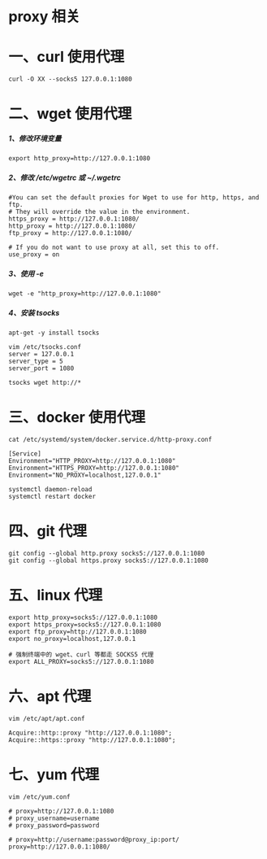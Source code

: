 # proxy 相关

# 一、curl 使用代理

```
curl -O XX --socks5 127.0.0.1:1080
```

# 二、wget 使用代理

##### 1、修改环境变量

```
export http_proxy=http://127.0.0.1:1080
```

##### 2、修改 /etc/wgetrc 或 ~/.wgetrc

```
#You can set the default proxies for Wget to use for http, https, and ftp.
# They will override the value in the environment.
https_proxy = http://127.0.0.1:1080/
http_proxy = http://127.0.0.1:1080/
ftp_proxy = http://127.0.0.1:1080/

# If you do not want to use proxy at all, set this to off.
use_proxy = on
```

##### 3、使用 -e

```
wget -e "http_proxy=http://127.0.0.1:1080"
```

##### 4、安装 tsocks

```
apt-get -y install tsocks
```

```
vim /etc/tsocks.conf
server = 127.0.0.1
server_type = 5
server_port = 1080
```

```
tsocks wget http://*
```

# 三、docker 使用代理

```
cat /etc/systemd/system/docker.service.d/http-proxy.conf

[Service]
Environment="HTTP_PROXY=http://127.0.0.1:1080"
Environment="HTTPS_PROXY=http://127.0.0.1:1080"
Environment="NO_PROXY=localhost,127.0.0.1"
```

```
systemctl daemon-reload
systemctl restart docker
```

# 四、git 代理

```
git config --global http.proxy socks5://127.0.0.1:1080
git config --global https.proxy socks5://127.0.0.1:1080
```

# 五、linux 代理

```
export http_proxy=socks5://127.0.0.1:1080
export https_proxy=socks5://127.0.0.1:1080
export ftp_proxy=http://127.0.0.1:1080
export no_proxy=localhost,127.0.0.1
```

```
# 强制终端中的 wget、curl 等都走 SOCKS5 代理
export ALL_PROXY=socks5://127.0.0.1:1080
```

# 六、apt 代理

```
vim /etc/apt/apt.conf
```

```
Acquire::http::proxy "http://127.0.0.1:1080";
Acquire::https::proxy "http://127.0.0.1:1080";
```

# 七、yum 代理

```
vim /etc/yum.conf
```

```
# proxy=http://127.0.0.1:1080
# proxy_username=username
# proxy_password=password

# proxy=http://username:password@proxy_ip:port/
proxy=http://127.0.0.1:1080/
```

